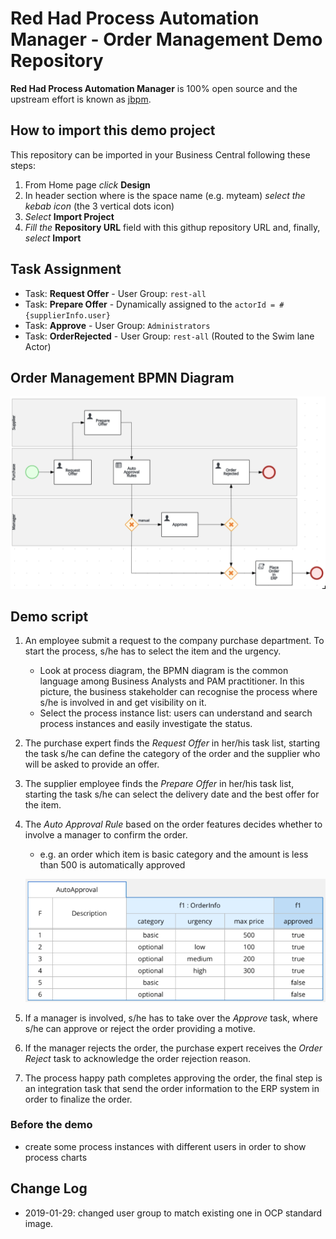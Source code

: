 Red Had Process Automation Manager - Order Management Demo Repository
=====================================================================


**Red Had Process Automation Manager** is 100% open source and the upstream effort is known as [jbpm](http://www.jbpm.org).


How to import this demo project
-----------------------------------

This repository can be imported in your Business Central following these steps:

1. From Home page *click* **Design**
2. In header section where is the space name (e.g. myteam) *select the kebab icon* (the 3 vertical dots icon)
3. *Select* **Import Project**
4. *Fill the* **Repository URL** field with this githup repository URL and, finally, *select* **Import**


Task Assignment
-----------------------------------

- Task: **Request Offer** - User Group: `rest-all`
- Task: **Prepare Offer** - Dynamically assigned to the `actorId = #{supplierInfo.user}`
- Task: **Approve** - User Group: `Administrators`
- Task: **OrderRejected** - User Group: `rest-all` (Routed to the Swim lane Actor)

Order Management BPMN Diagram
-----------------------------------

![diagram](docs/order-management-process.png)

Demo script
-----------------------------------

1. An employee submit a request to the company purchase department. To start the process, s/he has to select the item and the urgency.
    - Look at process diagram, the BPMN diagram is the common language among Business Analysts and PAM practitioner. In this picture, the business stakeholder can recognise the process where s/he is involved in and get visibility on it.
    - Select the process instance list: users can understand and search process instances and easily investigate the status.

2. The purchase expert finds the *Request Offer* in her/his task list, starting the task s/he can define the category of the order and the supplier who will be asked to provide an offer.

3. The supplier employee finds the *Prepare Offer* in her/his task list, starting the task s/he can select the delivery date and the best offer for the item.

4. The *Auto Approval Rule* based on the order features decides whether to involve a manager to confirm the order.

    - e.g. an order which item is basic category and the amount is less than 500 is automatically approved

    ![rules](docs/auto-approval-rule.png)

5. If a manager is involved, s/he has to take over the *Approve* task, where s/he can approve or reject the order providing a motive.

6. If the manager rejects the order, the purchase expert receives the *Order Reject* task to acknowledge the order rejection reason.

7. The process happy path completes approving the order, the final step is an integration task that send the order information to the ERP system in order to finalize the order.

### Before the demo

- create some process instances with different users in order to show process charts


Change Log
-----------------------------------

- 2019-01-29: changed user group to match existing one in OCP standard image.